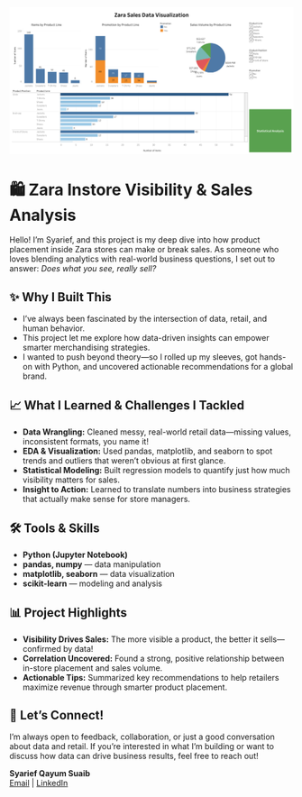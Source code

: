 ![Zara-Data-Dashboard.png](Zara-Data-Dashboard.png)

# 🛍️ Zara Instore Visibility & Sales Analysis

Hello! I’m Syarief, and this project is my deep dive into how product placement inside Zara stores can make or break sales. As someone who loves blending analytics with real-world business questions, I set out to answer: *Does what you see, really sell?*



## ✨ Why I Built This

- I’ve always been fascinated by the intersection of data, retail, and human behavior.
- This project let me explore how data-driven insights can empower smarter merchandising strategies.
- I wanted to push beyond theory—so I rolled up my sleeves, got hands-on with Python, and uncovered actionable recommendations for a global brand.



## 📈 What I Learned & Challenges I Tackled

- **Data Wrangling:** Cleaned messy, real-world retail data—missing values, inconsistent formats, you name it!
- **EDA & Visualization:** Used pandas, matplotlib, and seaborn to spot trends and outliers that weren’t obvious at first glance.
- **Statistical Modeling:** Built regression models to quantify just how much visibility matters for sales.
- **Insight to Action:** Learned to translate numbers into business strategies that actually make sense for store managers.



## 🛠 Tools & Skills

- **Python (Jupyter Notebook)**
- **pandas, numpy** — data manipulation
- **matplotlib, seaborn** — data visualization
- **scikit-learn** — modeling and analysis



## 📊 Project Highlights

- **Visibility Drives Sales:** The more visible a product, the better it sells—confirmed by data!
- **Correlation Uncovered:** Found a strong, positive relationship between in-store placement and sales volume.
- **Actionable Tips:** Summarized key recommendations to help retailers maximize revenue through smarter product placement.



## 🤝 Let’s Connect!

I’m always open to feedback, collaboration, or just a good conversation about data and retail. If you’re interested in what I’m building or want to discuss how data can drive business results, feel free to reach out!

**Syarief Qayum Suaib**  
[Email](syarif.qayyum@gmail.com) | [LinkedIn](https://www.linkedin.com/in/syariefqayum/)
